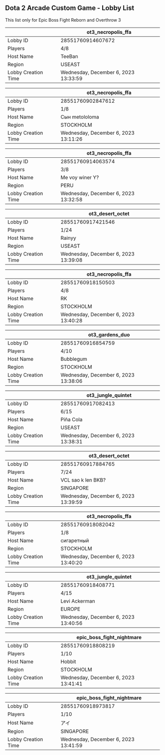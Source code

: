 ## Dota 2 Arcade Custom Game - Lobby List

This list only for Epic Boss Fight Reborn and Overthrow 3

|  | ot3_necropolis_ffa |
| ------ | ------ |
| Lobby ID | 28551760914607672 |
| Players | 4/8 |
| Host Name | TeeBan |
| Region | USEAST |
| Lobby Creation Time | Wednesday, December 6, 2023 13:33:59 |


|  | ot3_necropolis_ffa |
| ------ | ------ |
| Lobby ID | 28551760902847612 |
| Players | 1/8 |
| Host Name | Сын metololoma |
| Region | STOCKHOLM |
| Lobby Creation Time | Wednesday, December 6, 2023 13:11:26 |


|  | ot3_necropolis_ffa |
| ------ | ------ |
| Lobby ID | 28551760914063574 |
| Players | 3/8 |
| Host Name | Me voy winer Y? |
| Region | PERU |
| Lobby Creation Time | Wednesday, December 6, 2023 13:32:58 |


|  | ot3_desert_octet |
| ------ | ------ |
| Lobby ID | 28551760917421546 |
| Players | 1/24 |
| Host Name | Rainyy |
| Region | USEAST |
| Lobby Creation Time | Wednesday, December 6, 2023 13:39:08 |


|  | ot3_necropolis_ffa |
| ------ | ------ |
| Lobby ID | 28551760918150503 |
| Players | 4/8 |
| Host Name | RK |
| Region | STOCKHOLM |
| Lobby Creation Time | Wednesday, December 6, 2023 13:40:28 |


|  | ot3_gardens_duo |
| ------ | ------ |
| Lobby ID | 28551760916854759 |
| Players | 4/10 |
| Host Name | Bubblegum |
| Region | STOCKHOLM |
| Lobby Creation Time | Wednesday, December 6, 2023 13:38:06 |


|  | ot3_jungle_quintet |
| ------ | ------ |
| Lobby ID | 28551760917082413 |
| Players | 6/15 |
| Host Name | Piña Cola |
| Region | USEAST |
| Lobby Creation Time | Wednesday, December 6, 2023 13:38:31 |


|  | ot3_desert_octet |
| ------ | ------ |
| Lobby ID | 28551760917884765 |
| Players | 7/24 |
| Host Name | VCL sao k len BKB? |
| Region | SINGAPORE |
| Lobby Creation Time | Wednesday, December 6, 2023 13:39:59 |


|  | ot3_necropolis_ffa |
| ------ | ------ |
| Lobby ID | 28551760918082042 |
| Players | 1/8 |
| Host Name | сигаретный |
| Region | STOCKHOLM |
| Lobby Creation Time | Wednesday, December 6, 2023 13:40:20 |


|  | ot3_jungle_quintet |
| ------ | ------ |
| Lobby ID | 28551760918408771 |
| Players | 4/15 |
| Host Name | Levi Ackerman |
| Region | EUROPE |
| Lobby Creation Time | Wednesday, December 6, 2023 13:40:56 |


|  | epic_boss_fight_nightmare |
| ------ | ------ |
| Lobby ID | 28551760918808219 |
| Players | 1/10 |
| Host Name | Hobbit |
| Region | STOCKHOLM |
| Lobby Creation Time | Wednesday, December 6, 2023 13:41:41 |


|  | epic_boss_fight_nightmare |
| ------ | ------ |
| Lobby ID | 28551760918973817 |
| Players | 1/10 |
| Host Name | アイ |
| Region | SINGAPORE |
| Lobby Creation Time | Wednesday, December 6, 2023 13:41:59 |


